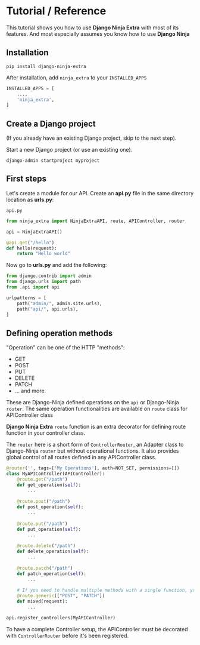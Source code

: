 # **Tutorial / Reference**

This tutorial shows you how to use **Django Ninja Extra** with most of its features. 
And most especially assumes you know how to use **Django Ninja**

## **Installation**

```
pip install django-ninja-extra
```

After installation, add `ninja_extra` to your `INSTALLED_APPS`

```Python 
INSTALLED_APPS = [
    ...,
    'ninja_extra',
]
```


## **Create a Django project**

(If you already have an existing Django project, skip to the next step).

Start a new Django project (or use an existing one).

```
django-admin startproject myproject
```


## **First steps**

Let's create a module for our API.  Create an **api.py** file in the same directory location as **urls.py**:


`api.py`


```Python
from ninja_extra import NinjaExtraAPI, route, APIController, router

api = NinjaExtraAPI()

@api.get("/hello")
def hello(request):
    return "Hello world"

```

Now go to **urls.py** and add the following:


```Python hl_lines="3 7"
from django.contrib import admin
from django.urls import path
from .api import api

urlpatterns = [
    path("admin/", admin.site.urls),
    path("api/", api.urls),
]
```

## **Defining operation methods**

"Operation" can be one of the HTTP "methods":

 - GET
 - POST
 - PUT
 - DELETE
 - PATCH
 - ... and more.

These are Django-Ninja defined operations on the `api` or Django-Ninja `router`. 
The same operation functionalities are available on `route` class for APIController class

**Django Ninja Extra** `route` function is an extra decorator for defining route function in your controller class.

The `router` here is a short form of `ControllerRouter`, an Adapter class to Django-Ninja `router` but without operational functions. 
It also provides global control of all routes defined in any APIController class.

```Python
@router('', tags=['My Operations'], auth=NOT_SET, permissions=[])
class MyAPIController(APIController):
    @route.get("/path")
    def get_operation(self):
        ...
    
    @route.post("/path")
    def post_operation(self):
        ...
    
    @route.put("/path")
    def put_operation(self):
        ...
    
    @route.delete("/path")
    def delete_operation(self):
        ...
    
    @route.patch("/path")
    def patch_operation(self):
        ...
    
    # If you need to handle multiple methods with a single function, you can use the `generic` method as shown above
    @route.generic(["POST", "PATCH"]) 
    def mixed(request):
        ...

api.register_controllers(MyAPIController)
```
To have a complete Controller setup, the APIController must be decorated with `ControllerRouter` before it's been registered.

